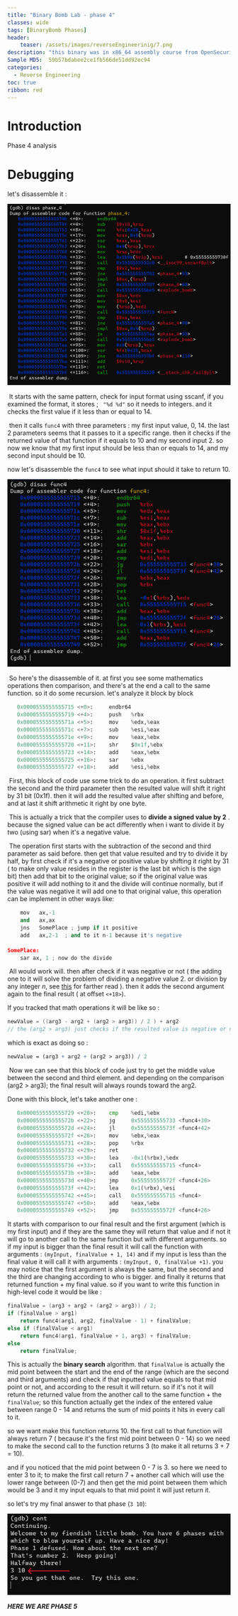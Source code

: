 ```yaml
---
title: "Binary Bomb Lab - phase 4"
classes: wide
tags: [BinaryBomb Phases]
header:
    teaser: /assets/images/reverseEngineerinig/7.png
description: "this binary was in x86_64 assembly course from OpenSecurityTraining2. and consist of 6 phases every one needs a special password to be defused (passed) otherwise it will blown up (not passed)."
Sample MD5:  59b57bdabee2ce1fb566de51dd92ec94
categories:
  - Reverse Engineering
toc: true
ribbon: red
---
```


# Introduction

Phase 4 analysis

# Debugging

let's disassemble it : 

[![1](/assets/images/reverseEngineerinig/phase4/1.png)](/assets/images/reverseEngineerinig/phase4/1.png)

​	It starts with the same pattern, check for input format using sscanf, if you examined the format, it stores ; ``` "%d %d"``` so it needs to integers. and it checks the first value if it less than or equal to 14. 

​	then it calls ```func4``` with three parameters : my first input value, 0, 14. the last 2 parameters seems that it passes to it a specific range. then it checks if the returned value of that function if it equals to 10 and my second input 2. so now we know that my first input should be less than or equals to 14, and my second input should be 10.

now let's disassemble the ```func4``` to see what input should it take to return 10.

[![2](/assets/images/reverseEngineerinig/phase4/2.png)](/assets/images/reverseEngineerinig/phase4/2.png)

​	So here's the disassemble of it. at first you see some mathematics operations then comparison, and there's at the end a call to the same function. so it do some recursion. let's analyze it block by block

```python
   0x0000555555555715 <+0>:     endbr64
   0x0000555555555719 <+4>:     push   %rbx
   0x000055555555571a <+5>:     mov    %edx,%eax
   0x000055555555571c <+7>:     sub    %esi,%eax
   0x000055555555571e <+9>:     mov    %eax,%ebx
   0x0000555555555720 <+11>:    shr    $0x1f,%ebx
   0x0000555555555723 <+14>:    add    %eax,%ebx
   0x0000555555555725 <+16>:    sar    %ebx
   0x0000555555555727 <+18>:    add    %esi,%ebx
```

​	First, this block of code use some trick to do an operation. it first subtract the second and the third parameter then the resulted value will shift it right by 31 bit (0x1f). then it will add the resulted value after shifting and before, and at last it shift arithmetic it right by one byte. 

​	This is actually a trick that the compiler uses to **divide a signed value by 2** . because the signed value can be act differently when i want to divide it by two (using sar) when it's a negative value. 

​	The operation first starts with the subtraction of the second and third parameter as said before. then get that value resulted and try to divide it by half, by first check if it's a negative or positive value by shifting it right by 31 ( to make only value resides in the register is the last bit which is the sign bit) then add that bit to the original value; so if the original value was positive it will add nothing to it and the divide will continue normally, but if the value was negative it will add one to that original value, this operation can be implement in other ways like:

```python
    mov   ax,-1   
    and   ax,ax   
    jns   SomePlace ; jump if it positive   
    add   ax,2-1  ; and to it n-1 because it's negative

SomePlace:
	sar ax, 1 ; now do the divide 
```

​	All would work will. then after check if it was negative or not ( the adding one to it will solve the problem of dividing a negative value 2. or division by any integer *n*, see [this](http://www.jagregory.com/abrash-zen-of-asm/#signed-division-with-sar) for farther read ). then it adds the second argument again to the final result ( at offset ```<+18>```).

If you tracked that math operations it will be like so :

```c
newValue = ((arg3 - arg2 + (arg2 > arg3)) / 2 ) + arg2
// the (arg2 > arg3) just checks if the resulted value is negative or not; to add one or not to the final result. so it resultes 1 when arg2 > arg3, and 0 in opposite case.
```

which is exact as doing so :

```mathematica
newValue = (arg3 + arg2 + (arg2 > arg3)) / 2 
```

​	Now we can see that this block of code just try to get the middle value between the second and third element.  and depending on the comparison (arg2 > arg3); the final result will always rounds toward the arg2. 

Done with this block, let's take another one :

 ```python
    0x0000555555555729 <+20>:    cmp    %edi,%ebx
    0x000055555555572b <+22>:    jg     0x555555555733 <func4+30>
    0x000055555555572d <+24>:    jl     0x55555555573f <func4+42>
    0x000055555555572f <+26>:    mov    %ebx,%eax
    0x0000555555555731 <+28>:    pop    %rbx
    0x0000555555555732 <+29>:    ret
    0x0000555555555733 <+30>:    lea    -0x1(%rbx),%edx
    0x0000555555555736 <+33>:    call   0x555555555715 <func4>
    0x000055555555573b <+38>:    add    %eax,%ebx
    0x000055555555573d <+40>:    jmp    0x55555555572f <func4+26>
    0x000055555555573f <+42>:    lea    0x1(%rbx),%esi
    0x0000555555555742 <+45>:    call   0x555555555715 <func4>
    0x0000555555555747 <+50>:    add    %eax,%ebx
    0x0000555555555749 <+52>:    jmp    0x55555555572f <func4+26>
 ```
It starts with comparison to our final result and the first argument (which is my  first input) and if they are the same they will return that value and if not it will go to another call to the same function but with different arguments. so if my input is bigger than the final result it will call the function with arguments : ```(myInput, finalValue + 1, 14)``` and if my input is less than the final value it will call it with arguments : ```(myInput, 0, finalValue +1)```. you may notice that the first argument is always the same, but the second and the third are changing according to who is bigger. and finally it returns that returned function + my final value. so if you want to write this function in high-level code it would be like :


```c
finalValue = (arg3 + arg2 + (arg2 > arg3)) / 2;
if (finalValue > arg1)
    return func4(arg1, arg2, finalValue - 1) + finalValue;
else if (finalValue < arg1)
    return func4(arg1, finalValue + 1, arg3) + finalValue;
else
    return finalValue;
```


This is actually the **binary search** algorithm. that ```finalValue``` is actually the mid point between the start and the end of the range (which are the second and third arguments) and check if that inputted value equals to that mid point or not, and according to the result it will return. so if it's not it will return the returned value from the another call to the same function + the ```finalValue```; so this function actually get the index of the entered value between range 0 - 14 and returns the sum of mid points it hits in every call to it.

so we want make this function returns 10. the first call to that function will always return 7 ( because it's the first mid point between 0 - 14) so we need to make the second call to the function returns 3 (to make it all returns 3 + 7 = 10).

and if you noticed that the mid point between 0 - 7 is 3. so here we need to enter 3 to it; to make the first call return 7 + another call which will use the lower range between (0-7) and then get the mid point between them which would be 3 and it my input equals to that mid point it will just return it.

so let's try my final answer to that phase (```3 10```):

[![3](/assets/images/reverseEngineerinig/phase4/3.png)](/assets/images/reverseEngineerinig/phase4/3.png)

***HERE WE ARE PHASE 5*** 

